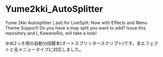 # Yume2kki_AutoSplitter
Yume 2kki Autosplitter (.asl) for LiveSplit. Now with Effects and Menu Theme Support!
Do you have a map split you want to add? Issue this repository and I, KawaneRio, will take a look!

ゆめ2っき用の自動分段脚本(オートスプリッタースクリプト)です。全エフェクトと全メニュータイプに対応しました。

